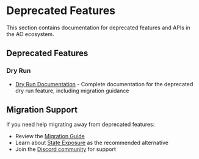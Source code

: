 # Deprecated Features

This section contains documentation for deprecated features and APIs in the AO ecosystem.

## Deprecated Features

### Dry Run

- [Dry Run Documentation](./dry-run.md) - Complete documentation for the deprecated dry run feature, including migration guidance

## Migration Support

If you need help migrating away from deprecated features:

- Review the [Migration Guide](../../guides/hyperbeam/migration.md)
- Learn about [State Exposure](../../guides/hyperbeam/state-exposure.md) as the recommended alternative
- Join the [Discord community](https://discord.gg/qWgGxJKwNJ) for support
